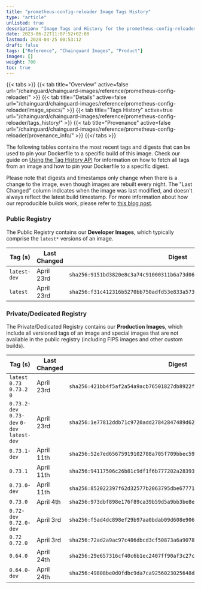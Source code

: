 ```yaml
---
title: "prometheus-config-reloader Image Tags History"
type: "article"
unlisted: true
description: "Image Tags and History for the prometheus-config-reloader Chainguard Image"
date: 2023-06-22T11:07:52+02:00
lastmod: 2024-04-25 00:53:12
draft: false
tags: ["Reference", "Chainguard Images", "Product"]
images: []
weight: 700
toc: true
---
```


{{< tabs >}}
{{< tab title="Overview" active=false url="/chainguard/chainguard-images/reference/prometheus-config-reloader/" >}}
{{< tab title="Details" active=false url="/chainguard/chainguard-images/reference/prometheus-config-reloader/image_specs/" >}}
{{< tab title="Tags History" active=true url="/chainguard/chainguard-images/reference/prometheus-config-reloader/tags_history/" >}}
{{< tab title="Provenance" active=false url="/chainguard/chainguard-images/reference/prometheus-config-reloader/provenance_info/" >}}
{{</ tabs >}}

The following tables contains the most recent tags and digests that can be used to pin your Dockerfile to a specific build of this image. Check our guide on [Using the Tag History API](/chainguard/chainguard-images/using-the-tag-history-api/) for information on how to fetch all tags from an image and how to pin your Dockerfile to a specific digest.

Please note that digests and timestamps only change when there is a change to the image, even though images are rebuilt every night. The "Last Changed" column indicates when the image was last modified, and doesn't always reflect the latest build timestamp. For more information about how our reproducible builds work, please refer to [this blog post](https://www.chainguard.dev/unchained/reproducing-chainguards-reproducible-image-builds).

### Public Registry
The Public Registry contains our **Developer Images**, which typically comprise the `latest*` versions of an image.

| Tag (s)       | Last Changed | Digest                                                                    |
|---------------|--------------|---------------------------------------------------------------------------|
|  `latest-dev` | April 23rd   | `sha256:9151bd3820e8c3a74c91000311b6a73d06088656e9efc75edfa3712ac61c7289` |
|  `latest`     | April 23rd   | `sha256:f31c412316b5270bb750adfd53e833a573222bef0dbbba30f30cf5be45879f91` |


### Private/Dedicated Registry
The Private/Dedicated Registry contains our **Production Images**, which include all versioned tags of an image and special images that are not available in the public registry (including FIPS images and other custom builds).

| Tag (s)                                       | Last Changed | Digest                                                                    |
|-----------------------------------------------|--------------|---------------------------------------------------------------------------|
|  `latest` `0.73` `0.73.2` `0`                 | April 23rd   | `sha256:421bb4f5af2a54a9acb76501827db8922fcbe1fbdca74939aa53529ec1d836c7` |
|  `0.73.2-dev` `0.73-dev` `0-dev` `latest-dev` | April 23rd   | `sha256:1e77812ddb71c9720add27842847489d624a33f4826ab1efc1e58b24871fbba2` |
|  `0.73.1-dev`                                 | April 11th   | `sha256:52e7ed65675919102788a705f709bbec592c14947a89490b5f531fc86c89cb4d` |
|  `0.73.1`                                     | April 11th   | `sha256:94117506c26b81c9df1f6b777202a28393ece125d93f5325a5dfcbd2fd1010a3` |
|  `0.73.0-dev`                                 | April 11th   | `sha256:852022397f62d32577b2063795dbe67771db12e5f3961badda447fece16d5214` |
|  `0.73.0`                                     | April 4th    | `sha256:973dbf898e176f89ca39b59d5a9bb3be8ea0f56e88a7ff1c85c21779997f2cc9` |
|  `0.72-dev` `0.72.0-dev`                      | April 3rd    | `sha256:f5ad4dc898ef29b97aa0bdab09d608e906be4a45bcf9ec2ef8add89e6a327a40` |
|  `0.72` `0.72.0`                              | April 3rd    | `sha256:72ad2a9ac97c486dbcd3cf50873a6a90788e56bdd56ee403a6864c93e78d3d20` |
|  `0.64.0`                                     | April 24th   | `sha256:29e657316cf40c6b1ec2407ff90af3c27cadae1c015e29395d8fe6de711115a8` |
|  `0.64.0-dev`                                 | April 24th   | `sha256:49808be0d0fdbc9da7ca9256023025648d3913550417f012086fd494eacf566b` |

